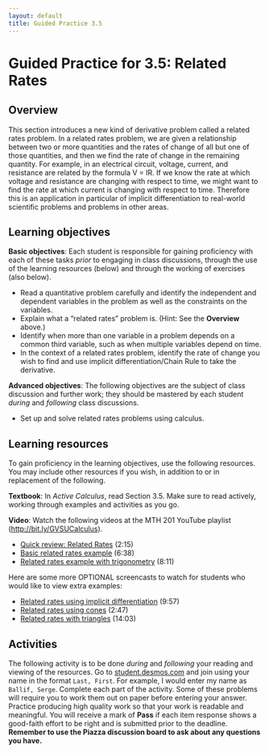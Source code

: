```yaml
---
layout: default
title: Guided Practice 3.5
---
```


# Guided Practice for 3.5: Related Rates

## Overview

This section introduces a new kind of derivative problem called a related rates problem. In a related rates problem, we are given a relationship between two or more quantities and the rates of change of all but one of those quantities, and then we find the rate of change in the remaining quantity. For example, in an electrical circuit, voltage, current, and resistance are related by the formula V = IR. If we know the rate at which voltage and resistance are changing with respect to time, we might want to find the rate at which current is changing with respect to time. Therefore this is an application in particular of implicit differentiation to real-world scientific problems and problems in other areas. 

## Learning objectives

__Basic objectives__: Each student is responsible for gaining proficiency with each of these tasks _prior_ to engaging in class discussions, through the use of the learning resources (below) and through the working of exercises (also below). 

- Read a quantitative problem carefully and identify the independent and dependent variables in the problem as well as the constraints on the variables. 
- Explain what a “related rates” problem is. (Hint: See the **Overview** above.) 
- Identify when more than one variable in a problem depends on a common third variable, such as when multiple variables depend on time.
- In the context of a related rates problem, identify the rate of change you wish to find and use implicit differentiation/Chain Rule to take the derivative. 


__Advanced objectives__: The following objectives are the subject of class discussion and further work; they should be mastered by each student _during_ and _following_ class discussions. 

- Set up and solve related rates problems using calculus.

## Learning resources 

To gain proficiency in the learning objectives, use the following resources. You may include other resources if you wish, in addition to or in replacement of the following. 

__Textbook__: In _Active Calculus_, read Section 3.5. Make sure to read actively, working through examples and activities as you go. 

__Video__: Watch the following videos at the MTH 201 YouTube playlist (http://bit.ly/GVSUCalculus). 

- [Quick review: Related Rates](http://www.youtube.com/watch?v=Wh6UF4e55tg&list=PL9bIjQJDwfGuXQHuS5Jkmum_CFILoCZX-&index=72) (2:15) 
- [Basic related rates example](http://www.youtube.com/watch?v=2nnfWMI-wKM&list=PL9bIjQJDwfGuXQHuS5Jkmum_CFILoCZX-&index=73) (6:38)
- [Related rates example with trigonometry](http://www.youtube.com/watch?v=44yHoaBCQ4Q&list=PL9bIjQJDwfGuXQHuS5Jkmum_CFILoCZX-&index=74) (8:11)

Here are some more OPTIONAL screencasts to watch for students who would like to view extra examples: 

- [Related rates using implicit differentiation](http://www.youtube.com/watch?v=jv4gTxWqeBE) (9:57) 
- [Related rates using cones](http://www.youtube.com/watch?v=wTYvMpVITg8) (2:47) 
- [Related rates with triangles](http://www.youtube.com/watch?v=B60h_TihSo0) (14:03) 


## Activities 

The following activity is to be done _during_ and _following_ your reading and viewing of the resources. Go to [student.desmos.com](https://student.desmos.com/?prepopulateCode=PQNVP) and join using your name in the format `Last, First`. For example, I would enter my name as `Ballif, Serge`. Complete each part of the activity. Some of these problems will require you to work them out on paper before entering your answer. Practice producing high quality work so that your work is readable and meaningful. You will receive a mark of __Pass__ if each item response shows a good-faith effort to be right and is submitted prior to the deadline. __Remember to use the Piazza discussion board to ask about any questions you have.__
